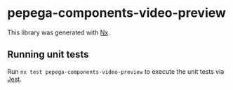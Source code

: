 # pepega-components-video-preview

This library was generated with [Nx](https://nx.dev).

## Running unit tests

Run `nx test pepega-components-video-preview` to execute the unit tests via [Jest](https://jestjs.io).
